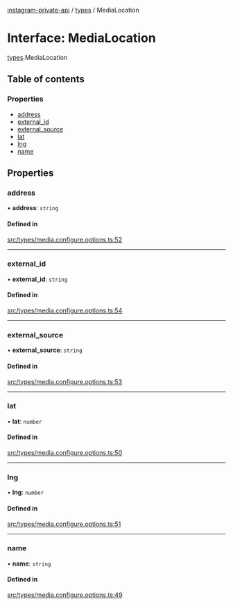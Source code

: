 [instagram-private-api](../../README.md) / [types](../../modules/types.md) / MediaLocation

# Interface: MediaLocation

[types](../../modules/types.md).MediaLocation

## Table of contents

### Properties

- [address](MediaLocation.md#address)
- [external\_id](MediaLocation.md#external_id)
- [external\_source](MediaLocation.md#external_source)
- [lat](MediaLocation.md#lat)
- [lng](MediaLocation.md#lng)
- [name](MediaLocation.md#name)

## Properties

### address

• **address**: `string`

#### Defined in

[src/types/media.configure.options.ts:52](https://github.com/Nerixyz/instagram-private-api/blob/4971f34/src/types/media.configure.options.ts#L52)

___

### external\_id

• **external\_id**: `string`

#### Defined in

[src/types/media.configure.options.ts:54](https://github.com/Nerixyz/instagram-private-api/blob/4971f34/src/types/media.configure.options.ts#L54)

___

### external\_source

• **external\_source**: `string`

#### Defined in

[src/types/media.configure.options.ts:53](https://github.com/Nerixyz/instagram-private-api/blob/4971f34/src/types/media.configure.options.ts#L53)

___

### lat

• **lat**: `number`

#### Defined in

[src/types/media.configure.options.ts:50](https://github.com/Nerixyz/instagram-private-api/blob/4971f34/src/types/media.configure.options.ts#L50)

___

### lng

• **lng**: `number`

#### Defined in

[src/types/media.configure.options.ts:51](https://github.com/Nerixyz/instagram-private-api/blob/4971f34/src/types/media.configure.options.ts#L51)

___

### name

• **name**: `string`

#### Defined in

[src/types/media.configure.options.ts:49](https://github.com/Nerixyz/instagram-private-api/blob/4971f34/src/types/media.configure.options.ts#L49)
